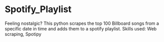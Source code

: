 # Spotify_Playlist
Feeling nostalgic? 
This python scrapes the top 100 Billboard songs from a specific date in time and adds them to a spotify playlist. 
Skills used: Web scraping, Spotipy 
